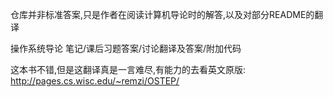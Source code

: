 仓库并非标准答案,只是作者在阅读计算机导论时的解答,以及对部分README的翻译

操作系统导论 笔记/课后习题答案/讨论翻译及答案/附加代码

这本书不错,但是这翻译真是一言难尽,有能力的去看英文原版:
http://pages.cs.wisc.edu/~remzi/OSTEP/
